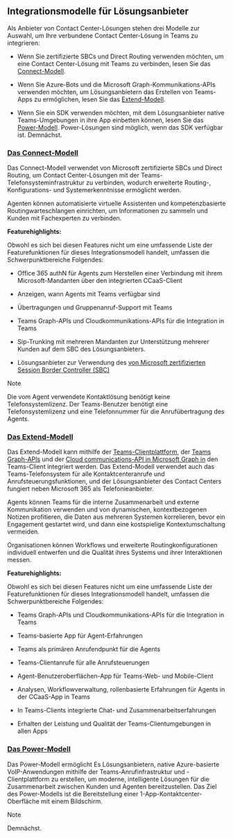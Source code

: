 ## <a name="integration-models-for-solution-providers"></a>Integrationsmodelle für Lösungsanbieter

<a name="steps"></a>

Als Anbieter von Contact Center-Lösungen stehen drei Modelle zur Auswahl, um Ihre verbundene Contact Center-Lösung in Teams zu integrieren:

- Wenn Sie zertifizierte SBCs und Direct Routing verwenden möchten, um eine Contact Center-Lösung mit Teams zu verbinden, lesen Sie das [Connect-Modell](?tabs=connect#steps).

- Wenn Sie Azure-Bots und die Microsoft Graph-Kommunikations-APIs verwenden möchten, um Lösungsanbietern das Erstellen von Teams-Apps zu ermöglichen, lesen Sie das [Extend-Modell](?tabs=extend#steps).

- Wenn Sie ein SDK verwenden möchten, mit dem Lösungsanbieter native Teams-Umgebungen in ihre App einbetten können, lesen Sie das [Power-Modell](?tabs=power#steps). Power-Lösungen sind möglich, wenn das SDK verfügbar ist. Demnächst.

### <a name="the-connect-model"></a>[**Das Connect-Modell**](#tab/connect)

Das Connect-Modell verwendet von Microsoft zertifizierte SBCs und Direct Routing, um Contact Center-Lösungen mit der Teams-Telefonsysteminfrastruktur zu verbinden, wodurch erweiterte Routing-, Konfigurations- und Systemerkenntnisse ermöglicht werden.

Agenten können automatisierte virtuelle Assistenten und kompetenzbasierte Routingwarteschlangen einrichten, um Informationen zu sammeln und Kunden mit Fachexperten zu verbinden.

**Featurehighlights:**

Obwohl es sich bei diesen Features nicht um eine umfassende Liste der Featurefunktionen für dieses Integrationsmodell handelt, umfassen die Schwerpunktbereiche Folgendes:

- Office 365 authN für Agents zum Herstellen einer Verbindung mit ihrem Microsoft-Mandanten über den integrierten CCaaS-Client

- Anzeigen, wann Agents mit Teams verfügbar sind

- Übertragungen und Gruppenanruf-Support mit Teams

- Teams Graph-APIs und Cloudkommunikations-APIs für die Integration in Teams

- Sip-Trunking mit mehreren Mandanten zur Unterstützung mehrerer Kunden auf dem SBC des Lösungsanbieters.

- Lösungsanbieter zur Verwendung des [<span class="underline">von Microsoft zertifizierten Session Border Controller (SBC)</span>](../direct-routing-border-controllers.md)

> [!NOTE]
> Die vom Agent verwendete Kontaktlösung benötigt keine Telefonsystemlizenz. Der Teams-Benutzer benötigt eine Telefonsystemlizenz und eine Telefonnummer für die Anrufübertragung des Agents.

### <a name="the-extend-model"></a>[**Das Extend-Modell**](#tab/extend)

Das Extend-Modell kann mithilfe der [Teams-Clientplattform](/microsoftteams/platform/overview), der [Teams Graph-APIs](/graph/api/resources/teams-api-overview) und der [Cloud communications-API in Microsoft Graph in](/graph/api/resources/communications-api-overview) den Teams-Client integriert werden. Das Extend-Modell verwendet auch das Teams-Telefonsystem für alle Kontaktcenteranrufe und Anrufsteuerungsfunktionen, und der Lösungsanbieter des Contact Centers fungiert neben Microsoft 365 als Telefonieanbieter.

Agents können Teams für die interne Zusammenarbeit und externe Kommunikation verwenden und von dynamischen, kontextbezogenen Notizen profitieren, die Daten aus mehreren Systemen korrelieren, bevor ein Engagement gestartet wird, und dann eine kostspielige Kontextumschaltung vermeiden.

Organisationen können Workflows und erweiterte Routingkonfigurationen individuell entwerfen und die Qualität ihres Systems und ihrer Interaktionen messen.

**Featurehighlights:**

Obwohl es sich bei diesen Features nicht um eine umfassende Liste der Featurefunktionen für dieses Integrationsmodell handelt, umfassen die Schwerpunktbereiche Folgendes:

- Teams Graph-APIs und Cloudkommunikations-APIs für die Integration in Teams

- Teams-basierte App für Agent-Erfahrungen

- Teams als primären Anrufendpunkt für die Agents

- Teams-Clientanrufe für alle Anrufsteuerungen

- Agent-Benutzeroberflächen-App für Teams-Web- und Mobile-Client

- Analysen, Workflowverwaltung, rollenbasierte Erfahrungen für Agents in der CCaaS-App in Teams

- In Teams-Clients integrierte Chat- und Zusammenarbeitserfahrungen

- Erhalten der Leistung und Qualität der Teams-Clientumgebungen in allen Apps



### <a name="the-power-model"></a>[**Das Power-Modell**](#tab/power)

Das Power-Modell ermöglicht Es Lösungsanbietern, native Azure-basierte VoIP-Anwendungen mithilfe der Teams-Anrufinfrastruktur und -Clientplattform zu erstellen, um moderne, intelligente Lösungen für die Zusammenarbeit zwischen Kunden und Agenten bereitzustellen. Das Ziel des Power-Modells ist die Bereitstellung einer 1-App-Kontaktcenter-Oberfläche mit einem Bildschirm.


> [!NOTE]
> Demnächst.
